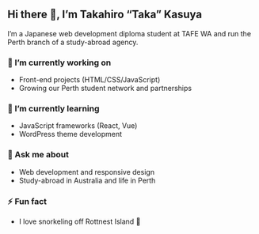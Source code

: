 ## Hi there 👋, I’m Takahiro “Taka” Kasuya

I’m a Japanese web development diploma student at TAFE WA and run the Perth branch of a study-abroad agency.

### 🔭 I’m currently working on
- Front-end projects (HTML/CSS/JavaScript)  
- Growing our Perth student network and partnerships

### 🌱 I’m currently learning
- JavaScript frameworks (React, Vue)  
- WordPress theme development

### 💬 Ask me about
- Web development and responsive design  
- Study-abroad in Australia and life in Perth

### ⚡ Fun fact
- I love snorkeling off Rottnest Island 🐠  
